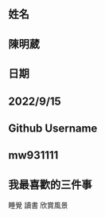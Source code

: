 姓名
----
陳明葳
----
日期
----
2022/9/15
---------
Github Username
---------
mw931111
---------
我最喜歡的三件事
---------------
睡覺 讀書 欣賞風景
